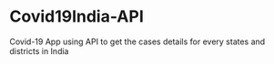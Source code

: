 # Covid19India-API
Covid-19 App using API to get the cases details for every states and districts in India
